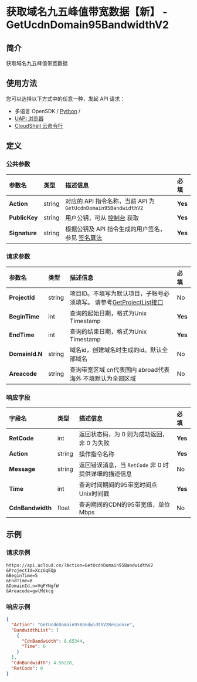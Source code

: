 # 获取域名九五峰值带宽数据【新】 - GetUcdnDomain95BandwidthV2

## 简介

获取域名九五峰值带宽数据






## 使用方法

您可以选择以下方式中的任意一种，发起 API 请求：
- 多语言 OpenSDK / [Python](https://github.com/ucloud/ucloud-sdk-python3) /
- [UAPI 浏览器](https://console.ucloud.cn/uapi/detail?id=GetUcdnDomain95BandwidthV2)
- [CloudShell 云命令行](https://shell.ucloud.cn/)


## 定义

### 公共参数

| 参数名 | 类型 | 描述信息 | 必填 |
|:---|:---|:---|:---|
| **Action**     | string  | 对应的 API 指令名称，当前 API 为 `GetUcdnDomain95BandwidthV2`                        | **Yes** |
| **PublicKey**  | string  | 用户公钥，可从 [控制台](https://console.ucloud.cn/uapi/apikey) 获取                                             | **Yes** |
| **Signature**  | string  | 根据公钥及 API 指令生成的用户签名，参见 [签名算法](api/summary/signature.md)  | **Yes** |

### 请求参数

| 参数名 | 类型 | 描述信息 | 必填 |
|:---|:---|:---|:---|
| **ProjectId** | string | 项目ID。不填写为默认项目，子帐号必须填写。 请参考[GetProjectList接口](https://docs.ucloud.cn/api/summary/get_project_list) |No|
| **BeginTime** | int | 查询的起始日期，格式为Unix Timestamp   |**Yes**|
| **EndTime** | int | 查询的结束日期，格式为Unix Timestamp  |**Yes**|
| **DomainId.N** | string | 域名id，创建域名时生成的id。默认全部域名 |No|
| **Areacode** | string | 查询带宽区域 cn代表国内 abroad代表海外 不填默认为全部区域 |No|

### 响应字段

| 字段名 | 类型 | 描述信息 | 必填 |
|:---|:---|:---|:---|
| **RetCode** | int | 返回状态码，为 0 则为成功返回，非 0 为失败 |**Yes**|
| **Action** | string | 操作指令名称 |**Yes**|
| **Message** | string | 返回错误消息，当 `RetCode` 非 0 时提供详细的描述信息 |No|
| **Time** | int | 查询时间期间的95带宽时间点  Unix时间戳 |**Yes**|
| **CdnBandwidth** | float | 查询期间的CDN的95带宽值，单位Mbps |No|




## 示例

### 请求示例
    
```
https://api.ucloud.cn/?Action=GetUcdnDomain95BandwidthV2
&ProjectId=XczGqEQp
&BeginTime=5
&EndTime=8
&DomainId.n=VqFYNgfW
&Areacode=gwlMdkcg
```

### 响应示例
    
```json
{
  "Action": "GetUcdnDomain95BandwidthV2Response",
  "BandwidthList": [
    {
      "CdnBandwidth": 8.65344,
      "Time": 6
    }
  ],
  "CdnBandwidth": 4.56228,
  "RetCode": 0
}
```





